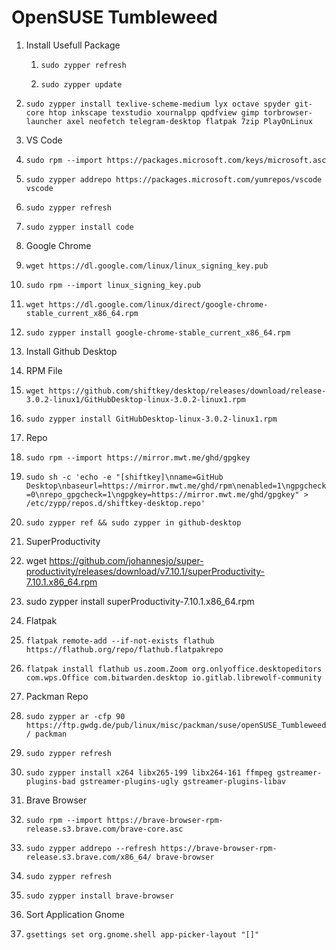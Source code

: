 # OpenSUSE Tumbleweed

1. Install Usefull Package

   1. `sudo zypper refresh`

   1. `sudo zypper update`

  1. `sudo zypper install texlive-scheme-medium lyx octave spyder git-core htop inkscape texstudio xournalpp qpdfview gimp torbrowser-launcher axel neofetch telegram-desktop flatpak 7zip PlayOnLinux`

1. VS Code

  1. `sudo rpm --import https://packages.microsoft.com/keys/microsoft.asc`

  1. `sudo zypper addrepo https://packages.microsoft.com/yumrepos/vscode vscode`

  1. `sudo zypper refresh`

  1. `sudo zypper install code`

1. Google Chrome

  1. `wget https://dl.google.com/linux/linux_signing_key.pub`

  1. `sudo rpm --import linux_signing_key.pub`

  1. `wget https://dl.google.com/linux/direct/google-chrome-stable_current_x86_64.rpm`

  1. `sudo zypper install google-chrome-stable_current_x86_64.rpm`

1. Install Github Desktop

  1. RPM File

   1. `wget https://github.com/shiftkey/desktop/releases/download/release-3.0.2-linux1/GitHubDesktop-linux-3.0.2-linux1.rpm`

   1. `sudo zypper install GitHubDesktop-linux-3.0.2-linux1.rpm`

  1. Repo
  
   1. `sudo rpm --import https://mirror.mwt.me/ghd/gpgkey`
		
   1. `sudo sh -c 'echo -e "[shiftkey]\nname=GitHub Desktop\nbaseurl=https://mirror.mwt.me/ghd/rpm\nenabled=1\ngpgcheck=0\nrepo_gpgcheck=1\ngpgkey=https://mirror.mwt.me/ghd/gpgkey" > /etc/zypp/repos.d/shiftkey-desktop.repo'`
		
   1. `sudo zypper ref && sudo zypper in github-desktop`

1. SuperProductivity

  1. wget https://github.com/johannesjo/super-productivity/releases/download/v7.10.1/superProductivity-7.10.1.x86_64.rpm

  1. sudo zypper install superProductivity-7.10.1.x86_64.rpm

1. Flatpak

  1. `flatpak remote-add --if-not-exists flathub https://flathub.org/repo/flathub.flatpakrepo`

  1. `flatpak install flathub us.zoom.Zoom org.onlyoffice.desktopeditors com.wps.Office com.bitwarden.desktop io.gitlab.librewolf-community`

1. Packman Repo

  1. `sudo zypper ar -cfp 90 https://ftp.gwdg.de/pub/linux/misc/packman/suse/openSUSE_Tumbleweed/ packman`

  1. `sudo zypper refresh`

  1. `sudo zypper install x264 libx265-199 libx264-161 ffmpeg gstreamer-plugins-bad gstreamer-plugins-ugly gstreamer-plugins-libav`

1. Brave Browser

  1. `sudo rpm --import https://brave-browser-rpm-release.s3.brave.com/brave-core.asc`

  1. `sudo zypper addrepo --refresh https://brave-browser-rpm-release.s3.brave.com/x86_64/ brave-browser`

  1. `sudo zypper refresh`
  
  1. `sudo zypper install brave-browser`
  
1. Sort Application Gnome

  1. `gsettings set org.gnome.shell app-picker-layout "[]"`
